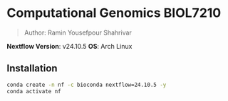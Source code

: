 # Computational Genomics BIOL7210
> Author: Ramin Yousefpour Shahrivar

**Nextflow Version**: v24.10.5
**OS**: Arch Linux

## Installation

```bash
conda create -n nf -c bioconda nextflow=24.10.5 -y
conda activate nf
```
